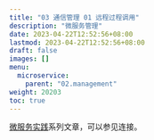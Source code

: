 ```yaml
---
title: "03 通信管理 01 远程过程调用"
description: "微服务管理"
date: 2023-04-22T12:52:56+08:00
lastmod: 2023-04-22T12:52:56+08:00
draft: false
images: []
menu:
  microservice:
    parent: "02.management"
weight: 20203
toc: true
---
```


[微服务实践](https://www.jianshu.com/c/90fcbc52ce97)系列文章，可以参见连接。
